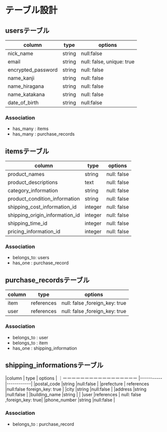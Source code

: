 # テーブル設計

## usersテーブル

|column             |  type     |  options  |
|----------         |---------  |-----------|
|nick_name          |  string   |null:false |
| email             |  string   |null: false, unique: true |
|encrypted_password |  string   | null: false|
| name_kanji        |  string   | null: false|
| name_hiragana     |  string   | null: false|
| name_katakana     |  string   | null: false|
| date_of_birth     |  string   | null:false |

### Association
- has_many : items
- has_many : purchase_records

## itemsテーブル

|column                        | type      |  options   |
|---------------------         | ------------|-----------|
|product_names                 | string     | null: false|
|  product_descriptions        | text      | null: false|
| category_information         |  string   | null: false|
|product_condition_information |  string   | null: false|
|shipping_cost_information_id     |  integer   | null: false|
|shipping_origin_information_id   |  integer   | null: false|
|shipping_time_id                 |  integer   | null: false|
|pricing_information_id           |  integer   | null: false|

### Association
- belongs_to: users
- has_one :  purchase_record

## purchase_recordsテーブル

|column    | type      |  options   |
|-------   |-----------|------------|
|item      |references | null: false ,foreign_key: true|
|user      |references | null: false ,foreign_key: true|

### Association

- belongs_to : user
- belongs_to : item
- has_one    : shipping_information

## shipping_informationsテーブル

|column                        | type      |  options   |
｜ーーーーーーーーーーーーーーーーー |-----------|------------|
|postal_code                   |string     |null:false  |
|prefecture                    | references    |null:false foreign_key: true |
|city                          |string     |null:false  |
|address                       |string     |null:false  |
|building_name                 |string     |            |
|user                          |references | null: false ,foreign_key: true|
|phone_number                  |string     |null:false  |

### Association
- belongs_to : purchase_record

